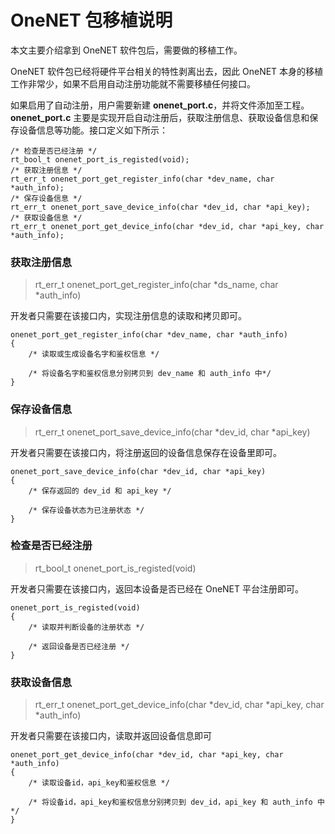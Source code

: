# OneNET 包移植说明

本文主要介绍拿到 OneNET 软件包后，需要做的移植工作。

OneNET 软件包已经将硬件平台相关的特性剥离出去，因此 OneNET 本身的移植工作非常少，如果不启用自动注册功能就不需要移植任何接口。

如果启用了自动注册，用户需要新建 **onenet_port.c**，并将文件添加至工程。**onenet_port.c** 主要是实现开启自动注册后，获取注册信息、获取设备信息和保存设备信息等功能。接口定义如下所示： 

```{.c}
/* 检查是否已经注册 */
rt_bool_t onenet_port_is_registed(void);
/* 获取注册信息 */
rt_err_t onenet_port_get_register_info(char *dev_name, char *auth_info);
/* 保存设备信息 */
rt_err_t onenet_port_save_device_info(char *dev_id, char *api_key);
/* 获取设备信息 */
rt_err_t onenet_port_get_device_info(char *dev_id, char *api_key, char *auth_info);
```

### 获取注册信息

> rt_err_t onenet_port_get_register_info(char *ds_name, char *auth_info)

开发者只需要在该接口内，实现注册信息的读取和拷贝即可。

```{.c}
onenet_port_get_register_info(char *dev_name, char *auth_info)
{
    /* 读取或生成设备名字和鉴权信息 */
    
    /* 将设备名字和鉴权信息分别拷贝到 dev_name 和 auth_info 中*/
}
```

### 保存设备信息

> rt_err_t onenet_port_save_device_info(char *dev_id, char *api_key)

开发者只需要在该接口内，将注册返回的设备信息保存在设备里即可。

```{.c}
onenet_port_save_device_info(char *dev_id, char *api_key)
{
    /* 保存返回的 dev_id 和 api_key */
    
    /* 保存设备状态为已注册状态 */
}
```

### 检查是否已经注册

> rt_bool_t onenet_port_is_registed(void)

开发者只需要在该接口内，返回本设备是否已经在 OneNET 平台注册即可。

```{.c}
onenet_port_is_registed(void)
{
    /* 读取并判断设备的注册状态 */
    
    /* 返回设备是否已经注册 */
}
```

### 获取设备信息

> rt_err_t onenet_port_get_device_info(char *dev_id, char *api_key, char *auth_info)

开发者只需要在该接口内，读取并返回设备信息即可

```{.c}
onenet_port_get_device_info(char *dev_id, char *api_key, char *auth_info)
{
    /* 读取设备id，api_key和鉴权信息 */
    
    /* 将设备id，api_key和鉴权信息分别拷贝到 dev_id，api_key 和 auth_info 中*/
}
```